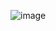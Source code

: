 ![image](https://github.com/kumarhrithik/action-repo/assets/99884498/3664c602-c790-45be-a9e2-70ebf42510f6)
